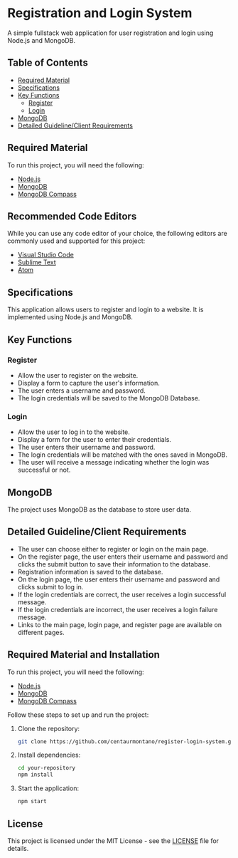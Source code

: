 # Registration and Login System

A simple fullstack web application for user registration and login using Node.js and MongoDB.

## Table of Contents

- [Required Material](#required-material)
- [Specifications](#specifications)
- [Key Functions](#key-functions)
  - [Register](#register)
  - [Login](#login)
- [MongoDB](#mongodb)
- [Detailed Guideline/Client Requirements](#detailed-guidelineclient-requirements)

## Required Material

To run this project, you will need the following:

- [Node.js](https://nodejs.org/)
- [MongoDB](https://www.mongodb.com/try/download/community)
- [MongoDB Compass](https://www.mongodb.com/try/download/compass)

## Recommended Code Editors

While you can use any code editor of your choice, the following editors are commonly used and supported for this project:
- [Visual Studio Code](https://code.visualstudio.com/)
- [Sublime Text](https://www.sublimetext.com/)
- [Atom](https://atom.io/)

## Specifications

This application allows users to register and login to a website. It is implemented using Node.js and MongoDB.

## Key Functions

### Register

- Allow the user to register on the website.
- Display a form to capture the user's information.
- The user enters a username and password.
- The login credentials will be saved to the MongoDB Database.

### Login

- Allow the user to log in to the website.
- Display a form for the user to enter their credentials.
- The user enters their username and password.
- The login credentials will be matched with the ones saved in MongoDB.
- The user will receive a message indicating whether the login was successful or not.

## MongoDB

The project uses MongoDB as the database to store user data.

## Detailed Guideline/Client Requirements

- The user can choose either to register or login on the main page.
- On the register page, the user enters their username and password and clicks the submit button to save their information to the database.
- Registration information is saved to the database.
- On the login page, the user enters their username and password and clicks submit to log in.
- If the login credentials are correct, the user receives a login successful message.
- If the login credentials are incorrect, the user receives a login failure message.
- Links to the main page, login page, and register page are available on different pages.

## Required Material and Installation
To run this project, you will need the following:

- [Node.js](https://nodejs.org/)
- [MongoDB](https://www.mongodb.com/try/download/community)
- [MongoDB Compass](https://www.mongodb.com/try/download/compass)

Follow these steps to set up and run the project:

1. Clone the repository:
   ```bash
   git clone https://github.com/centaurmontano/register-login-system.git

   ```

2. Install dependencies:
   ```bash
   cd your-repository
   npm install
   ```

3. Start the application:
   ```bash
   npm start
   ```

## License

This project is licensed under the MIT License - see the [LICENSE](LICENSE) file for details.




